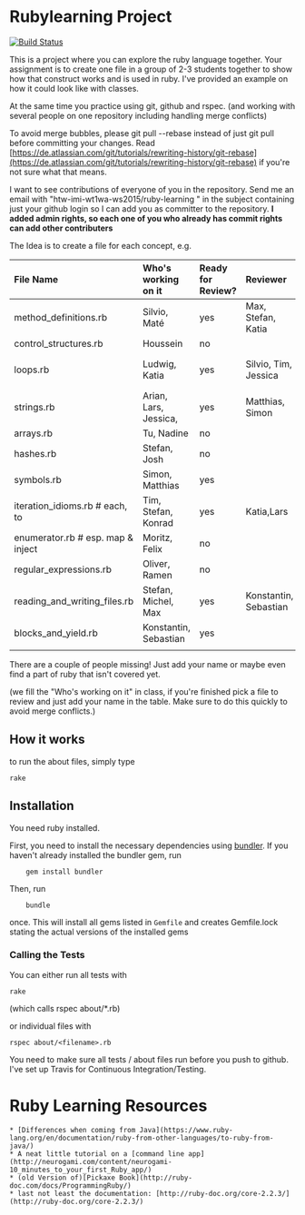﻿
# Rubylearning Project

[![Build Status](https://travis-ci.org/htw-imi-wt1wa-ws2015/ruby-learning.svg)](https://travis-ci.org/htw-imi-wt1wa-ws2015/ruby-learning)

This is a project where you can explore the ruby language together.
Your assignment is to create one file in a group of 2-3 students together
to show how that construct works and is used in ruby. I've provided an
example on how it could look like with classes.

At the same time you practice using git, github and rspec.
(and working with several people on one repository including handling merge conflicts)

To avoid merge bubbles, please git pull --rebase instead of just git pull before
committing your changes. Read [https://de.atlassian.com/git/tutorials/rewriting-history/git-rebase](https://de.atlassian.com/git/tutorials/rewriting-history/git-rebase)
if you're not sure what that means.

I want to see contributions of everyone of you in the repository.
Send me an email with "htw-imi-wt1wa-ws2015/ruby-learning
" in the subject containing just your github login so I can add you as committer
to the repository. **I added admin rights, so each one of you who already has commit rights can
add other contributers**

The Idea is to create a file for each concept, e.g.

| File Name                         | Who's working on it     | Ready for Review? | Reviewer | Notes                                                             |
|:----------------------------------|:------------------------|:------------------|:---------|:------------------------------------------------------------------|
| method_definitions.rb             | Silvio, Maté            | yes                |   Max, Stefan, Katia       |                                                                   |
| control_structures.rb             | Houssein                | no                |          |                                                                   |
| loops.rb                          | Ludwig, Katia           | yes                | Silvio, Tim, Jessica    | added downto / Tim: Removed "upto, downto, each, times" because these are iteration idioms and not "loops". Check iteration_idioms.rb for those. #pedantic                                                        |
| strings.rb                        | Arian, Lars, Jessica,   | yes                | Matthias, Simon         | all good. added multiply test, fixed grammar and typos in test descriptions.                                                                  |
| arrays.rb                         | Tu, Nadine              | no                |          |                                                                   |
| hashes.rb                         | Stefan, Josh            | no                |          |                                                                   |
| symbols.rb                        | Simon, Matthias         | yes                |          |                                                                   |
| iteration_idioms.rb # each, to    | Tim, Stefan, Konrad     | yes                | Katia,Lars  |                                                                   |
| enumerator.rb # esp. map & inject | Moritz, Felix           | no                |          | see http://ruby-doc.org/core-2.2.3/Enumerable.html                |
| regular_expressions.rb            | Oliver, Ramen           | no                |          |                                                                   |
| reading_and_writing_files.rb      | Stefan, Michel, Max     | yes                |  Konstantin, Sebastian        | Good selection of examples. Everything worked without errors, no typos found.                                                                   |
| blocks_and_yield.rb               | Konstantin, Sebastian | yes                |          | https://github.com/neo/ruby_koans/blob/master/src/about_blocks.rb |
|                                   |                         |                   |          |                                                                   |

There are a couple of people missing! Just add your name or maybe even find a
part of ruby that isn't covered yet.

(we fill the "Who's working on it" in class, if you're finished pick a file to review and just add your name in the table. Make sure to do
this quickly to avoid merge conflicts.)

## How it works
to run the about files, simply type

    rake

## Installation

You need ruby installed.

First, you need to install the necessary dependencies using [bundler](http://bundler.io/).
If you haven't already installed the bundler gem, run

        gem install bundler

Then, run

        bundle

once. This will install all gems listed in `Gemfile` and creates Gemfile.lock stating the actual versions of the installed gems

### Calling the Tests

You can either run all tests with

	rake

(which calls rspec about/\*.rb)

or individual files with

    rspec about/<filename>.rb

You need to make sure all tests / about files run before you push to github.
I've set up Travis for Continuous Integration/Testing.



# Ruby Learning Resources

    * [Differences when coming from Java](https://www.ruby-lang.org/en/documentation/ruby-from-other-languages/to-ruby-from-java/)
    * A neat little tutorial on a [command line app](http://neurogami.com/content/neurogami-10_minutes_to_your_first_Ruby_app/)
    * (old Version of)[Pickaxe Book](http://ruby-doc.com/docs/ProgrammingRuby/)
    * last not least the documentation: [http://ruby-doc.org/core-2.2.3/](http://ruby-doc.org/core-2.2.3/)
